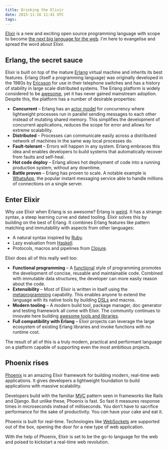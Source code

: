 ```yaml
---
title: Drinking the Elixir
date: 2015-11-16 11:41 UTC
tags:
---
```


[Elixir](http://elixir-lang.org/) is a new and exciting open source programming language with scope to become [the next big language for the web](http://www.creativedeletion.com/2015/04/19/elixir_next_language.html). I'm here to evangelise and spread the word about Elixir.

## Erlang, the secret sauce

Elixir is built on top of the mature [Erlang](http://www.erlang.org/) virtual machine and inherits its best features. Erlang (itself a programming language) was originally developed in the 1980s by [Ericsson](https://en.wikipedia.org/wiki/Ericsson) for use in their telephone switches and has a history of stability in large scale distributed systems. The Erlang platform is widely considered to be [awesome](http://veldstra.org/whyerlang/), yet it has never gained mainstream adoption. Despite this, the platform has a number of desirable properties:

* **Concurrent** – Erlang has an [actor model](https://en.wikipedia.org/wiki/Actor_model) for concurrency where lightweight processes run in parallel sending messages to each other instead of mutating shared memory. This simplifies the development of concurrent applications, reduces the scope for error and allows for extreme scalability.
* **Distributed** – Processes can communicate easily across a distributed network of machines in the same way local processes do.
* **Fault-tolerant** – Errors will happen in any system. Erlang embraces this idea and enables developers to build systems that automatically recover from faults and self-heal.
* **Hot code deploy** – Erlang allows hot deployment of code into a running production system, without any downtime.
* **Battle proven** – Erlang has proven to scale. A notable example is [WhatsApp](http://www.fastcompany.com/3026758/inside-erlang-the-rare-programming-language-behind-whatsapps-success), the popular instant messaging service able to handle millions of connections on a single server.

## Enter Elixir

Why use Elixir when Erlang is so awesome? Erlang is [weird](http://damienkatz.net/2008/03/what_sucks_abou.html). It has a strange syntax, a steep learning curve and dated tooling. Elixir solves this by building on the best of Erlang. It combines Erlang features like pattern matching and immutability with aspects from other languages:

* A natural syntax inspired by [Ruby](https://www.ruby-lang.org/).
* Lazy evaluation from [Haskell](https://www.haskell.org/).
* Protocols, macros and pipelines from [Clojure](http://clojure.org/).

Elixir does all of this really well too:

* **Functional programming** – A [functional](https://en.wikipedia.org/wiki/Functional_programming) style of programming promotes the development of concise, reusable and maintainable code. Combined with immutable data structures, the developer can more easily reason about the code.
* **Extensibility** – Most of Elixir is written in itself using the [metaprogramming](https://en.wikipedia.org/wiki/Metaprogramming) capability. This enables anyone to extend the language with its native tools by building [DSLs](https://en.wikipedia.org/wiki/Domain-specific_language) and macros.
* **Modern tooling** – A modern build tool, package manager, doc generator and testing framework all come with Elixir. The community continues to innovate here building [awesome tools and libraries](https://github.com/h4cc/awesome-elixir).
* **Full compatibility with Erlang** – Elixir projects can leverage the large ecosystem of existing Erlang libraries and invoke functions with no runtime cost.

The result of all of this is a truly modern, practical and performant language on a platform capable of supporting even the most ambitious projects.

## Phoenix rises

[Phoenix](http://www.phoenixframework.org/) is an amazing Elixir framework for building modern, real-time web applications. It gives developers a lightweight foundation to build applications with massive scalability.

Developers build with the familiar [MVC](https://en.wikipedia.org/wiki/Model%E2%80%93view%E2%80%93controller) pattern seen in frameworks like Rails and Django. But unlike these, Phoenix is fast. So fast it measures response times in microseconds instead of milliseconds. You don’t have to sacrifice performance for the sake of productivity. You *can* have your cake and eat it.

Phoenix is built for real-time. Technologies like [WebSockets](https://en.wikipedia.org/wiki/WebSocket) are supported out of the box, opening the door for a new type of web application.

With the help of Phoenix, Elixir is set to be the go-to language for the web and poised to kickstart a real-time web revolution.
